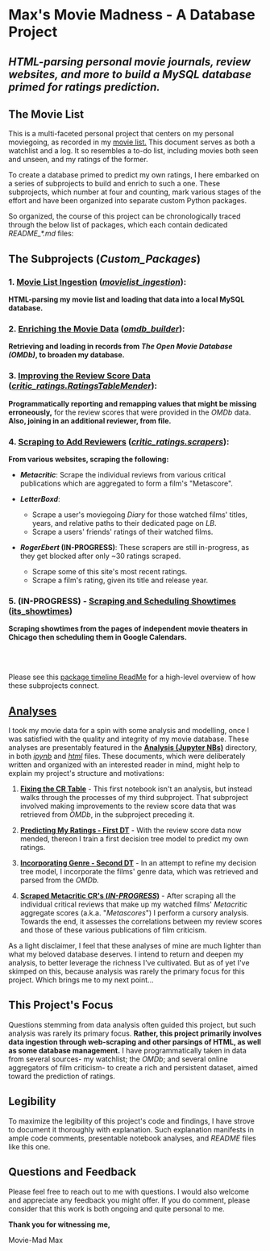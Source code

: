 # **Max's Movie Madness** - A Database Project
## *HTML-parsing personal movie journals, review websites, and more to build a MySQL database primed for ratings prediction.*

## The Movie List

This is a multi-faceted personal project that centers on my personal moviegoing, as recorded in my [movie list.](/movie_lists/Movies.html) This document serves as both a watchlist and a log. It so resembles a to-do list, including movies both seen and unseen, and my ratings of the former.

To create a database primed to predict my own ratings, I here embarked on a series of subprojects to build and enrich to such a one. These subprojects, which number at four and counting, mark various stages of the effort and have been organized into separate custom Python packages.

So organized, the course of this project can be chronologically traced through the below list of packages, which each contain dedicated *README_\*.md* files:

## **The Subprojects (*Custom_Packages*)**

### 1. [**Movie List Ingestion**](/movielist_ingestion/README_movielist_ingestion.md) ([*movielist_ingestion*](/movielist_ingestion/)): 
**HTML-parsing my movie list and loading that data into a local MySQL database.**

### 2. [**Enriching the Movie Data**](/omdb_builder/README_omdb_builder.md) ([*omdb_builder*](/omdb_builder/)):
**Retrieving and loading in records from *The Open Movie Database (OMDb)*, to broaden my database.**

### 3. [**Improving the Review Score Data**](/critic_ratings/RatingsTableMender/README_ratings_mender.md) ([*critic_ratings.RatingsTableMender*](/critic_ratings/RatingsTableMender/)):
**Programmatically reporting and remapping values that might be missing erroneously,** for the review scores that were provided in the *OMDb* data. **Also, joining in an additional reviewer, from file.**

### 4. [**Scraping to Add Reviewers**](/critic_ratings//scrapers/README_scraping_reviews.md) ([*critic_ratings.scrapers*](/critic_ratings/scrapers/)): 
**From various websites, scraping the following:**
- ***Metacritic***: Scrape the individual reviews from various critical publications which are aggregated to form a film's "Metascore". 

- ***LetterBoxd***: 
    - Scrape a user's moviegoing *Diary* for those watched films' titles, years, and relative paths to their dedicated page on *LB*.
    - Scrape a users' friends' ratings of their watched films.
    
- ***RogerEbert* (IN-PROGRESS)**: These scrapers are still in-progress, as they get blocked after only ~30 ratings scraped.
    - Scrape some of this site's most recent ratings.
    - Scrape a film's rating, given its title and release year.


### 5. **(IN-PROGRESS) - [Scraping and Scheduling Showtimes](/its_showtimes/README_its_showtimes.md) ([its_showtimes](/its_showtimes/))**
**Scraping showtimes from the pages of independent movie theaters in Chicago then scheduling them in Google Calendars.**

<br></br>

Please see this [package timeline ReadMe](/Presentation/README_package_details.md) for a high-level overview of how these subprojects connect.

<!-- Web-scrape  individual reviews from various critical publications which are aggregated to form a film's "Metascore" on *Metacritic*. With these, I am able to analyze correlations between my ratings and those of prominent publications. This package also includes scrapers that I've built for the sites *Letterboxd* and *RogerEbert*. -->

## [**Analyses**](/Analysis/Jupyter%20HTMLs/)

I took my movie data for a spin with some analysis and modelling, once I was satisfied with the quality and integrity of my movie database. These analyses are presentably featured in the [**Analysis (Jupyter NBs)**](/Analysis/) directory, in both [*ipynb*](/Analysis/) and [*html*](/Analysis/Jupyter%20HTMLs/) files. These documents, which were deliberately written and organized with an interested reader in mind, might help to explain my project's structure and motivations:

1. [**Fixing the CR Table**](/Analysis/Fixing%20the%20CR%20Table.ipynb) - This first notebook isn't an analysis, but instead walks through the processes of my third subproject. That subproject involved making improvements to the review score data that was retrieved from *OMDb*, in the subproject preceding it.

2. [**Predicting My Ratings - First DT**](/Analysis/Predicting%20My%20Ratings%20-%20First%20DT.ipynb) - With the review score data now mended, thereon I train a first decision tree model to predict my own ratings.

3. [**Incorporating Genre - Second DT**](/Analysis/Incorporating%20Genre%20-%20Second%20DT.ipynb) - In an attempt to refine my decision tree model, I incorporate the films' genre data, which was retrieved and parsed from the *OMDb.*

4. [**Scraped Metacritic CR's (*IN-PROGRESS*)**](/Analysis/Scraped%20Metacritic%20CR's.ipynb) - After scraping all the individual critical reviews that make up my watched films' *Metacritic* aggregate scores (a.k.a. "*Metascores*") I perform a cursory analysis. Towards the end, it assesses the correlations between my review scores and those of these various publications of film criticism.

<!-- These packages each enhanced the dataset by adding to it. At the introduction of each package, I attempted to leverage those added data elements in a new analysis. These analyses are presentably featured in the **Analysis (Jupyter NBs)** directory, in both *ipynb* and *html* files. These documents, which were deliberately written and organized with an interested reader in mind, might help to explain my project's structure and motivations.  -->

As a light disclaimer, I feel that these analyses of mine are much lighter than what my beloved database deserves. I intend to return and deepen my analysis, to better leverage the richness I've cultivated. But as of yet I've skimped on this, because analysis was rarely the primary focus for this project. Which brings me to my next point...

## This Project's Focus

Questions stemming from data analysis often guided this project, but such analysis was rarely its primary focus. **Rather, this project primarily involves data ingestion through web-scraping and other parsings of HTML, as well as some database management.** I have programmatically taken in data from several sources- my watchlist; the *OMDb*; and several online aggregators of film criticism- to create a rich and persistent dataset, aimed toward the prediction of ratings.

## Legibility

To maximize the legibility of this project's code and findings, I have strove to document it thoroughly with explanation. Such explanation manifests in ample code comments, presentable notebook analyses, and *README* files like this one.

## Questions and Feedback

Please feel free to reach out to me with questions. I would also welcome and appreciate any feedback you might offer. If you do comment, please consider that this work is both ongoing and quite personal to me.

**Thank you for witnessing me,**

Movie-Mad Max